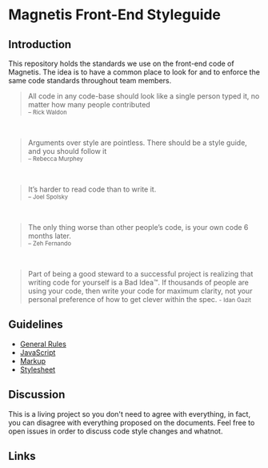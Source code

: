 # Magnetis Front-End Styleguide

## Introduction
This repository holds the standards we use on the front-end code of Magnetis.
The idea is to have a common place to look for and to enforce the same code standards throughout team members.

>All code in any code-base should look like a single person typed it, no matter how many people contributed  
><small>– Rick Waldon</small>

&nbsp;

>Arguments over style are pointless. There should be a style guide, and you should follow it  
><small>– Rebecca Murphey</small>

&nbsp;

>It’s harder to read code than to write it.  
><small>– Joel Spolsky</small>

&nbsp;

>The only thing worse than other people’s code, is your own code 6 months later.  
><small>– Zeh Fernando</small>

&nbsp;

>Part of being a good steward to a successful project is realizing that writing code for yourself is a Bad Idea™. If thousands of people are using your code, then write your code for maximum clarity, not your personal preference of how to get clever within the spec.
><small>- Idan Gazit</small>

## Guidelines
* [General Rules](#)
* [JavaScript](#)
* [Markup](#)
* [Stylesheet](#)

## Discussion
This is a living project so you don't need to agree with everything, in fact, you can disagree with everything proposed on the documents. Feel free to open issues in order to discuss code style changes and whatnot.

## Links